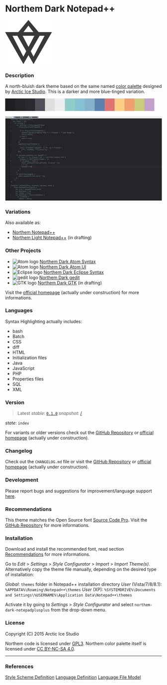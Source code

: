# Northem Dark Notepad++

[![Northem Logo](res/image/northem-logo.png)](http://arcticicestudio.com/Northem)

### Description
A north-bluish dark theme based on the same named [color palette](https://github.com/arcticicestudio/northem) designed by [Arctic Ice Studio](http://arcticicestudio.com).
This is a darker and more blue-tinged variation.

[![Northem](res/image/northem-dark.png)](http://arcticicestudio.com/Northem)

[![Northem](res/image/preview-screenshot.png)](http://arcticicestudio.com/Northem)

### Variations
Also available as:
  - [Northem Notepad++](https://github.com/arcticicestudio/northem-notepadplusplus)
  - [Northem Light Notepad++](#) (in drafting)

### Other Projects
  - ![Atom logo](https://atom.io/favicon.ico) [Northem Dark Atom Syntax](https://github.com/arcticicestudio/northem-dark-atom-syntax)
  - ![Atom logo](https://atom.io/favicon.ico) [Northem Dark Atom UI](https://github.com/arcticicestudio/northem-dark-atom-ui)
  - ![Eclipse logo](https://eclipse.org/favicon.ico) [Northem Dark Eclipse Syntax](https://github.com/arcticicestudio/northem-dark-eclipse-syntax)
  - ![gedit logo](https://static.gnome.org/wiki.gnome.org/gnome/css/favicon.png) [Northem Dark gedit](https://github.com/arcticicestudio/northem-dark-gedit)
  - ![GTK logo](http://www.gtk.org/images/gtk-logo.ico) [Northem Dark GTK](#) (in drafting)

Visit the [official homepage](http://arcticicestudio.com/Northem) (actually under construction) for more informations.

### Languages
Syntax Highlighting actually includes:
  - bash
  - Batch
  - CSS
  - diff
  - HTML
  - Initialization files
  - Java
  - JavaScript
  - PHP
  - Properties files
  - SQL
  - XML

### Version
> Latest
_stable_: [`0.1.0`](https://github.com/arcticicestudio/northem-dark-notepadplusplus/releases/tag/0.1.0)
_snapshot_: [/](#)

_state_: `indev`

For variants or older versions check out the [GitHub Repository](https://github.com/arcticicestudio/northem-dark-notepadplusplus) or [official homepage](http://arcticicestudio.com/Northem) (actually under construction).

### Changelog
Check out the `CHANGELOG.md` file or visit the [GitHub Repository](https://github.com/arcticicestudio/northem-dark-notepadplusplus) or [official homepage](http://arcticicestudio.com/Northem) (actually under construction).

### Development
Please report bugs and suggestions for improvement/language support [here](https://github.com/arcticicestudio/northem-dark-notepadplusplus/issues).

### Recommendations
This theme matches the Open Source font [Source Code Pro](https://typekit.com/fonts/source-code-pro).
Visit the [GitHub Repository](https://github.com/adobe-fonts/source-code-pro) for more informations.

### Installation
Download and install the recommended font, read section [Recommendations](#Recommendations) for more informations.

Go to _Edit_ > _Settings_ > _Style_ _Configurator_ > _Import_ > _Import_ _Theme(s)_.
Alternatively copy the theme file manually, depending on the desired type of installation:

  *Global*:                   `themes` folder in Notepad++ installation directory
  *User* (Vista/7/8/8.1):     `%APPDATA%\Roaming\Notepad++\themes`
  *User* (XP):                `%SYSTEMDRIVE%\Documents and Settings\%USERNAME%\Application Data\Notepad++\themes`

Activate it by going to _Settings_ > _Style_ _Configurator_ and select `northem-dark-notepadplusplus` from the drop-down menu.

### License
Copyright (C) 2015 Arctic Ice Studio

Northem code is licensed under [GPL3](http://www.gnu.org/licenses/gpl.txt).
Northem color palette itself is licensed under [CC BY-NC-SA 4.0](http://creativecommons.org/licenses/by-nc-sa/4.0).

---

### References
[Style Scheme Definition](http://docs.notepad-plus-plus.org/index.php/User_Defined_Languages)
[Language Definition](http://docs.notepad-plus-plus.org/index.php/User_Defined_Language_Files)
[Language File Model](http://svn.tuxfamily.org/viewvc.cgi/notepadplus_repository/trunk/PowerEditor/src/langs.model.xml?revision=1351&view=markup)
